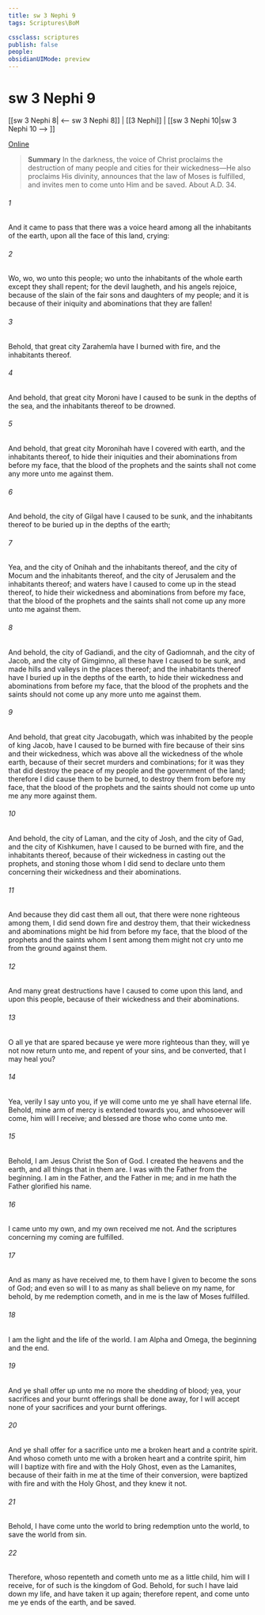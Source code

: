 ```yaml
---
title: sw 3 Nephi 9
tags: Scriptures\BoM

cssclass: scriptures
publish: false
people:
obsidianUIMode: preview
---
```


# sw 3 Nephi 9
[[sw 3 Nephi 8| <-- sw 3 Nephi 8]] | [[3 Nephi]] | [[sw 3 Nephi 10|sw 3 Nephi 10 --> ]]

[Online](https://churchofjesuschrist.org/study/scriptures/bofm/3-ne/9?lang=eng)

> __Summary__
In the darkness, the voice of Christ proclaims the destruction of many people and cities for their wickedness—He also proclaims His divinity, announces that the law of Moses is fulfilled, and invites men to come unto Him and be saved. About A.D. 34.

###### 1 
And it came to pass that there was a voice heard among all the inhabitants of the earth, upon all the face of this land, crying:

###### 2 
Wo, wo, wo unto this people; wo unto the inhabitants of the whole earth except they shall repent; for the devil laugheth, and his angels rejoice, because of the slain of the fair sons and daughters of my people; and it is because of their iniquity and abominations that they are fallen!

###### 3 
Behold, that great city Zarahemla have I burned with fire, and the inhabitants thereof.

###### 4 
And behold, that great city Moroni have I caused to be sunk in the depths of the sea, and the inhabitants thereof to be drowned.

###### 5 
And behold, that great city Moronihah have I covered with earth, and the inhabitants thereof, to hide their iniquities and their abominations from before my face, that the blood of the prophets and the saints shall not come any more unto me against them.

###### 6 
And behold, the city of Gilgal have I caused to be sunk, and the inhabitants thereof to be buried up in the depths of the earth;

###### 7 
Yea, and the city of Onihah and the inhabitants thereof, and the city of Mocum and the inhabitants thereof, and the city of Jerusalem and the inhabitants thereof; and waters have I caused to come up in the stead thereof, to hide their wickedness and abominations from before my face, that the blood of the prophets and the saints shall not come up any more unto me against them.

###### 8 
And behold, the city of Gadiandi, and the city of Gadiomnah, and the city of Jacob, and the city of Gimgimno, all these have I caused to be sunk, and made hills and valleys in the places thereof; and the inhabitants thereof have I buried up in the depths of the earth, to hide their wickedness and abominations from before my face, that the blood of the prophets and the saints should not come up any more unto me against them.

###### 9 
And behold, that great city Jacobugath, which was inhabited by the people of king Jacob, have I caused to be burned with fire because of their sins and their wickedness, which was above all the wickedness of the whole earth, because of their secret murders and combinations; for it was they that did destroy the peace of my people and the government of the land; therefore I did cause them to be burned, to destroy them from before my face, that the blood of the prophets and the saints should not come up unto me any more against them.

###### 10 
And behold, the city of Laman, and the city of Josh, and the city of Gad, and the city of Kishkumen, have I caused to be burned with fire, and the inhabitants thereof, because of their wickedness in casting out the prophets, and stoning those whom I did send to declare unto them concerning their wickedness and their abominations.

###### 11 
And because they did cast them all out, that there were none righteous among them, I did send down fire and destroy them, that their wickedness and abominations might be hid from before my face, that the blood of the prophets and the saints whom I sent among them might not cry unto me from the ground against them.

###### 12 
And many great destructions have I caused to come upon this land, and upon this people, because of their wickedness and their abominations.

###### 13 
O all ye that are spared because ye were more righteous than they, will ye not now return unto me, and repent of your sins, and be converted, that I may heal you?

###### 14 
Yea, verily I say unto you, if ye will come unto me ye shall have eternal life. Behold, mine arm of mercy is extended towards you, and whosoever will come, him will I receive; and blessed are those who come unto me.

###### 15 
Behold, I am Jesus Christ the Son of God. I created the heavens and the earth, and all things that in them are. I was with the Father from the beginning. I am in the Father, and the Father in me; and in me hath the Father glorified his name.

###### 16 
I came unto my own, and my own received me not. And the scriptures concerning my coming are fulfilled.

###### 17 
And as many as have received me, to them have I given to become the sons of God; and even so will I to as many as shall believe on my name, for behold, by me redemption cometh, and in me is the law of Moses fulfilled.

###### 18 
I am the light and the life of the world. I am Alpha and Omega, the beginning and the end.

###### 19 
And ye shall offer up unto me no more the shedding of blood; yea, your sacrifices and your burnt offerings shall be done away, for I will accept none of your sacrifices and your burnt offerings.

###### 20 
And ye shall offer for a sacrifice unto me a broken heart and a contrite spirit. And whoso cometh unto me with a broken heart and a contrite spirit, him will I baptize with fire and with the Holy Ghost, even as the Lamanites, because of their faith in me at the time of their conversion, were baptized with fire and with the Holy Ghost, and they knew it not.

###### 21 
Behold, I have come unto the world to bring redemption unto the world, to save the world from sin.

###### 22 
Therefore, whoso repenteth and cometh unto me as a little child, him will I receive, for of such is the kingdom of God. Behold, for such I have laid down my life, and have taken it up again; therefore repent, and come unto me ye ends of the earth, and be saved.

